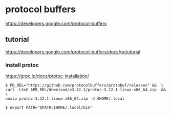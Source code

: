 # protocol buffers


https://developers.google.com/protocol-buffers

## tutorial
https://developers.google.com/protocol-buffers/docs/gotutorial



### install protoc
https://grpc.io/docs/protoc-installation/


```
$ PB_REL="https://github.com/protocolbuffers/protobuf/releases" &&  \
curl -LSsO $PB_REL/download/v3.12.1/protoc-3.12.1-linux-x86_64.zip  && \
unzip protoc-3.12.1-linux-x86_64.zip -d $HOME/.local
```

```
$ export PATH="$PATH:$HOME/.local/bin"
```
